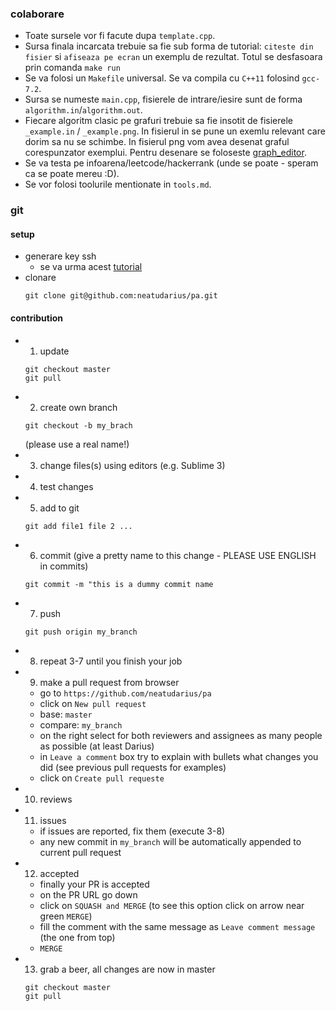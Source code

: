### colaborare
 - Toate sursele vor fi facute dupa `template.cpp`. 
 - Sursa finala incarcata trebuie sa fie sub forma de tutorial: `citeste din fisier` si `afiseaza pe ecran`
un exemplu de rezultat. Totul se desfasoara prin comanda `make run`
 - Se va folosi un `Makefile` universal. Se va compila cu `C++11` folosind `gcc-7.2`.
 - Sursa se numeste `main.cpp`, fisierele de intrare/iesire sunt de forma `algorithm.in`/`algorithm.out`.
 - Fiecare algoritm clasic pe grafuri trebuie sa fie insotit de fisierele `_example.in` / `_example.png`. In fisierul in se pune un exemlu relevant care dorim sa nu se schimbe. In fisierul png vom avea desenat graful corespunzator exemplui. Pentru desenare se foloseste [graph_editor](https://csacademy.com/app/graph_editor/).
 - Se va testa pe infoarena/leetcode/hackerrank (unde se poate - speram ca se poate mereu :D).
 - Se vor folosi toolurile mentionate in `tools.md`.

### git
#### setup
 - generare key ssh
    - se va urma acest [tutorial](https://help.github.com/articles/generating-a-new-ssh-key-and-adding-it-to-the-ssh-agent/)
 - clonare
   ```
   git clone git@github.com:neatudarius/pa.git
   ```
#### contribution
 - 1. update
   ```
   git checkout master
   git pull
   ```
 - 2. create own branch
   ```
   git checkout -b my_brach
   ```
   (please use a real name!)
 - 3. change files(s) using editors (e.g. Sublime 3)
 - 4. test changes
 - 5. add to git
   ```
   git add file1 file 2 ...
   ```
 - 6. commit (give a pretty name to this change - PLEASE USE ENGLISH in commits)
   ```
   git commit -m "this is a dummy commit name
   ```
 - 7. push
   ```
   git push origin my_branch
   ```
 - 8. repeat 3-7 until you finish  your job
 - 9. make a pull request from browser
   - go to `https://github.com/neatudarius/pa`
   - click on `New pull request`
   - base: `master`
   - compare: `my_branch`
   - on the right select for both reviewers and assignees as many people as possible (at least Darius)
   - in `Leave a comment` box try to explain with bullets what changes you did (see previous pull requests for examples)
   - click on `Create pull requeste`
 - 10. reviews
 - 11. issues
   - if issues are reported, fix them (execute 3-8)
   - any new commit in `my_branch` will be automatically appended to current pull request
 - 12. accepted
   - finally your PR is accepted
   - on the PR URL go down
   - click on `SQUASH and MERGE` (to see this option click on arrow near green `MERGE`)
   - fill the comment with the same message as `Leave comment message` (the one from top)
   - `MERGE`
 - 13. grab a beer, all changes are now in master
   ```
   git checkout master
   git pull
   ```
